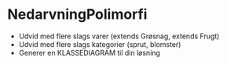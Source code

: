 # NedarvningPolimorfi

- Udvid med flere slags varer (extends Grøsnag, extends Frugt)
- Udvid med flere slags kategorier (sprut, blomster)
- Generer en KLASSEDIAGRAM til din løsning
